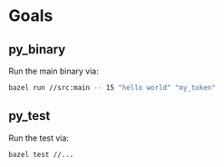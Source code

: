 # Goals

## py_binary

Run the main binary via:

```bash
bazel run //src:main -- 15 "hello world" "my_token"
```

## py_test

Run the test via:

```bash
bazel test //...
```
